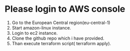 Please login to AWS console
==============================
1. Go to the European Central region(eu-central-1)
2. Start amazon-linux instance.
4. Login to ec2 instance.
5. Clone the github repo which i have provided.
6. Than execute terraform script( terraform apply).
